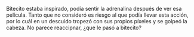 [//]: # (Viene de ver-spaceJam-en-vivo.md)
[//]: # (agregar la historia, para ir a: )
[//]: # (inventar uno)
[//]: # (inventar uno)
[//]: # (alguno otro de tu preferencia)


Bitecito estaba inspirado, podía sentir la adrenalina después de ver esa película. Tanto que no consideró es riesgo al que podía llevar esta acción, por lo cuál en un descuido tropezó con sus propios píxeles y se golpeó la cabeza.
No parece reaccipnar, ¿que le pasó a bitecito? 
